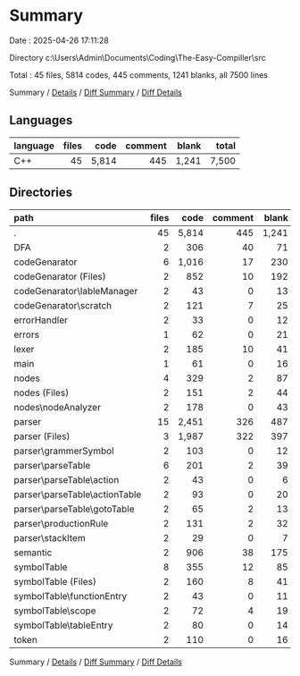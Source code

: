 # Summary

Date : 2025-04-26 17:11:28

Directory c:\\Users\\Admin\\Documents\\Coding\\The-Easy-Compiller\\src

Total : 45 files,  5814 codes, 445 comments, 1241 blanks, all 7500 lines

Summary / [Details](details.md) / [Diff Summary](diff.md) / [Diff Details](diff-details.md)

## Languages
| language | files | code | comment | blank | total |
| :--- | ---: | ---: | ---: | ---: | ---: |
| C++ | 45 | 5,814 | 445 | 1,241 | 7,500 |

## Directories
| path | files | code | comment | blank | total |
| :--- | ---: | ---: | ---: | ---: | ---: |
| . | 45 | 5,814 | 445 | 1,241 | 7,500 |
| DFA | 2 | 306 | 40 | 71 | 417 |
| codeGenarator | 6 | 1,016 | 17 | 230 | 1,263 |
| codeGenarator (Files) | 2 | 852 | 10 | 192 | 1,054 |
| codeGenarator\\lableManager | 2 | 43 | 0 | 13 | 56 |
| codeGenarator\\scratch | 2 | 121 | 7 | 25 | 153 |
| errorHandler | 2 | 33 | 0 | 12 | 45 |
| errors | 1 | 62 | 0 | 21 | 83 |
| lexer | 2 | 185 | 10 | 41 | 236 |
| main | 1 | 61 | 0 | 16 | 77 |
| nodes | 4 | 329 | 2 | 87 | 418 |
| nodes (Files) | 2 | 151 | 2 | 44 | 197 |
| nodes\\nodeAnalyzer | 2 | 178 | 0 | 43 | 221 |
| parser | 15 | 2,451 | 326 | 487 | 3,264 |
| parser (Files) | 3 | 1,987 | 322 | 397 | 2,706 |
| parser\\grammerSymbol | 2 | 103 | 0 | 12 | 115 |
| parser\\parseTable | 6 | 201 | 2 | 39 | 242 |
| parser\\parseTable\\action | 2 | 43 | 0 | 6 | 49 |
| parser\\parseTable\\actionTable | 2 | 93 | 0 | 20 | 113 |
| parser\\parseTable\\gotoTable | 2 | 65 | 2 | 13 | 80 |
| parser\\productionRule | 2 | 131 | 2 | 32 | 165 |
| parser\\stackItem | 2 | 29 | 0 | 7 | 36 |
| semantic | 2 | 906 | 38 | 175 | 1,119 |
| symbolTable | 8 | 355 | 12 | 85 | 452 |
| symbolTable (Files) | 2 | 160 | 8 | 41 | 209 |
| symbolTable\\functionEntry | 2 | 43 | 0 | 11 | 54 |
| symbolTable\\scope | 2 | 72 | 4 | 19 | 95 |
| symbolTable\\tableEntry | 2 | 80 | 0 | 14 | 94 |
| token | 2 | 110 | 0 | 16 | 126 |

Summary / [Details](details.md) / [Diff Summary](diff.md) / [Diff Details](diff-details.md)
